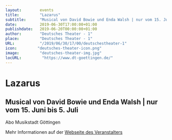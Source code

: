 ```yaml
---
layout:        events
title:         "Lazarus"
subtitle:      "Musical von David Bowie und Enda Walsh | nur vom 15. Juni bis 5. Juli"
date:          2019-06-30T17:00:00+01:00
publishdate:   2019-06-20T00:00:00+01:00
author:        "Deutsches Theater - 1"
place:         "Deutsches Theater - 1"
URL:           "/2019/06/30/17/00/deutschestheater-1"
icon:         "deutsches-theater-icon.png"
image:         "deutsches-theater-img.jpg"
locURL:         "https://www.dt-goettingen.de/"
---
```


Lazarus
===========

Musical von David Bowie und Enda Walsh | nur vom 15. Juni bis 5. Juli
-----------

 Abo Musikstadt Göttingen

Mehr Informationen auf der [Webseite des Veranstalters](https://www.dt-goettingen.de/stueck/lazarus/)

